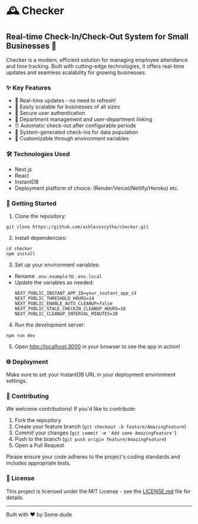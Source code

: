 # 🕰️ Checker

## Real-time Check-In/Check-Out System for Small Businesses 🏢

Checker is a modern, efficient solution for managing employee attendance and time tracking. Built with cutting-edge technologies, it offers real-time updates and seamless scalability for growing businesses.

### ✨ Key Features

- 🔄 Real-time updates - no need to refresh!
- 🚀 Easily scalable for businesses of all sizes
- 🔐 Secure user authentication
- 🏢 Department management and user-department linking
- ⏰ Automatic check-out after configurable periods
- 🤖 System-generated check-ins for data population
- 🎨 Customizable through environment variables

### 🛠️ Technologies Used

- Next.js
- React
- InstantDB
- Deployment platform of choice: (Render/Vercel/Netlify/Heroku) etc.

### 🚀 Getting Started

1. Clone the repository:

```
git clone https://github.com/ashlessscythe/checker.git
```

2. Install dependencies:

```
cd checker
npm install
```

3. Set up your environment variables:

- Rename `.env.example` to `.env.local`
- Update the variables as needed:
  ```
  NEXT_PUBLIC_INSTANT_APP_ID=your_instant_app_id
  NEXT_PUBLIC_THRESHOLD_HOURS=14
  NEXT_PUBLIC_ENABLE_AUTO_CLEANUP=false
  NEXT_PUBLIC_STALE_CHECKIN_CLEANUP_HOURS=18
  NEXT_PUBLIC_CLEANUP_INTERVAL_MINUTES=20
  ```

4. Run the development server:

```
npm run dev
```

5. Open [http://localhost:3000](http://localhost:3000) in your browser to see the app in action!

### 🌐 Deployment

Make sure to set your InstantDB URL in your deployment environment settings.

### 🤝 Contributing

We welcome contributions! If you'd like to contribute:

1. Fork the repository
2. Create your feature branch (`git checkout -b feature/AmazingFeature`)
3. Commit your changes (`git commit -m 'Add some AmazingFeature'`)
4. Push to the branch (`git push origin feature/AmazingFeature`)
5. Open a Pull Request

Please ensure your code adheres to the project's coding standards and includes appropriate tests.

### 📄 License

This project is licensed under the MIT License - see the [LICENSE.md](LICENSE.md) file for details.

---

Built with ❤️ by Some dude
